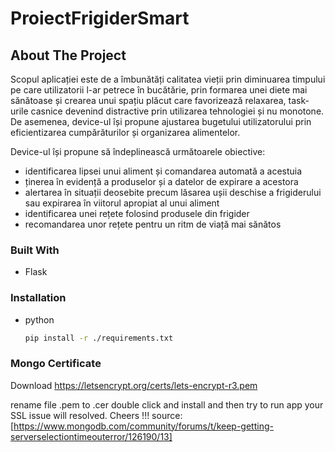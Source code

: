 # ProiectFrigiderSmart
<!-- ABOUT THE PROJECT -->
## About The Project
Scopul aplicației este de a îmbunătăți calitatea vieții prin diminuarea timpului pe care utilizatorii l-ar petrece în bucătărie, prin formarea unei diete mai sănătoase și crearea unui spațiu plăcut care favorizează relaxarea, task-urile casnice devenind distractive prin utilizarea tehnologiei și nu monotone. De asemenea, device-ul își propune ajustarea bugetului utilizatorului prin eficientizarea cumpărăturilor și organizarea alimentelor.

Device-ul își propune să îndeplinească următoarele obiective:

* identificarea lipsei unui aliment și comandarea automată a acestuia
* ținerea în evidență a produselor și a datelor de expirare a acestora
* alertarea în situații deosebite precum lăsarea ușii deschise a frigiderului sau expirarea în viitorul apropiat al unui aliment
* identificarea unei rețete folosind produsele din frigider
* recomandarea unor rețete pentru un ritm de viață mai sănătos

### Built With

* Flask

<!-- GETTING STARTED -->
### Installation

* python
  ```sh
  pip install -r ./requirements.txt

  ```

### Mongo Certificate
  Download https://letsencrypt.org/certs/lets-encrypt-r3.pem

  rename file .pem to .cer
  double click and install
  and then try to run app your SSL issue will resolved. Cheers !!!
  source: [https://www.mongodb.com/community/forums/t/keep-getting-serverselectiontimeouterror/126190/13]

